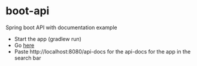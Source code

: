 boot-api
========

Spring boot API with documentation example

 * Start the app (gradlew run)
 * Go [here](http://petstore.swagger.wordnik.com/)
 * Paste http://localhost:8080/api-docs for the api-docs for the app in the search bar